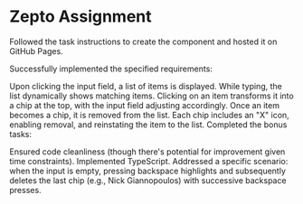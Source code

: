 # Zepto Assignment 

Followed the task instructions to create the component and hosted it on GitHub Pages.

Successfully implemented the specified requirements:

Upon clicking the input field, a list of items is displayed.
While typing, the list dynamically shows matching items.
Clicking on an item transforms it into a chip at the top, with the input field adjusting accordingly.
Once an item becomes a chip, it is removed from the list.
Each chip includes an "X" icon, enabling removal, and reinstating the item to the list.
Completed the bonus tasks:

Ensured code cleanliness (though there's potential for improvement given time constraints).
Implemented TypeScript.
Addressed a specific scenario: when the input is empty, pressing backspace highlights and subsequently deletes the last chip (e.g., Nick Giannopoulos) with successive backspace presses.





